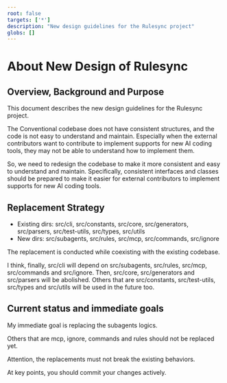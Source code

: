 ```yaml
---
root: false
targets: ['*']
description: "New design guidelines for the Rulesync project"
globs: []
---
```


# About New Design of Rulesync

## Overview, Background and Purpose

This document describes the new design guidelines for the Rulesync project.

The Conventional codebase does not have consistent structures, and the code is not easy to understand and maintain. Especially when the external contributors want to contribute to implement supports for new AI coding tools, they may not be able to understand how to implement them.

So, we need to redesign the codebase to make it more consistent and easy to understand and maintain. Specifically, consistent interfaces and classes should be prepared to make it easier for external contributors to implement supports for new AI coding tools.

## Replacement Strategy

- Existing dirs: src/cli, src/constants, src/core, src/generators, src/parsers, src/test-utils, src/types, src/utils
- New dirs: src/subagents, src/rules, src/mcp, src/commands, src/ignore

The replacement is conducted while coexisting with the existing codebase. 

I think, finally, src/cli will depend on src/subagents, src/rules, src/mcp, src/commands and src/ignore. Then, src/core, src/generators and src/parsers will be abolished. Others that are src/constants, src/test-utils, src/types and src/utils will be used in the future too.

## Current status and immediate goals

My immediate goal is replacing the subagents logics.

Others that are mcp, ignore, commands and rules should not be replaced yet.

Attention, the replacements must not break the existing behaviors.

At key points, you should commit your changes actively.
